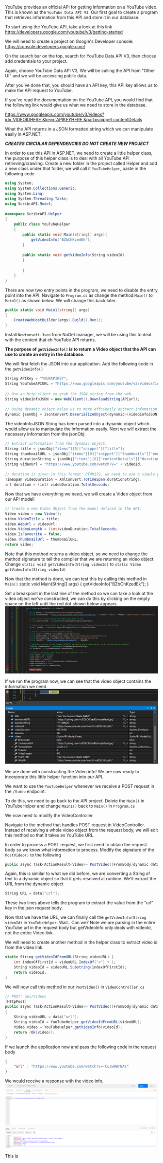 YouTube provides an official API for getting information on a YouTube video. This is known as the `YouTube Data API V3`. Our first goal to create a program that retrieves information from this API and store it in our database.

To start using the YouTube API, take a look at this link
https://developers.google.com/youtube/v3/getting-started

We will need to create a project on Google's Developer console: https://console.developers.google.com/

On the search bar on the top, search for YouTube Data API V3, then choose add credentials to your project.

Again, choose YouTube Data API V3, We will be calling the API from "Other UI" and we will be accessing public data.

After you've done that, you should have an API key, this API key allows us to make the API request to YouTube.

If you've read the documentation on the YouTube API, you would find that the following link would give us what we need to store in the database.

https://www.googleapis.com/youtube/v3/videos?id=`VIDEOIDHERE`&key=`APIKEYHERE`&part=snippet,contentDetails

What the API returns in a JSON formatted string which we can manipulate easily in ASP.NET.

***CREATES CIRCULAR DEPENDENCIES DO NOT CREATE NEW PROJECT***

In order to use this API in ASP.NET, we need to create a little helper class, the purpose of this helper class is to deal with all YouTube API retrieving/crawling. Create a new folder in the project called Helper and add a new class under that folder, we will call it `YouTubeHelper`, paste in the following code

```C#
using System;
using System.Collections.Generic;
using System.Linq;
using System.Threading.Tasks;
using ScribrAPI.Model;

namespace ScribrAPI.Helper
{
    public class YouTubeHelper
    {
        public static void Main(string[] args){
            getVideoInfo("BZbChKzedEk");
        }

        public static void getVideoInfo(String videoId)
        {

        }
    }
}
```

There are now two entry points in the program, we need to disable the entry point into the API. Navigate to `Program.cs` as change the method `Main()` to `Main1()` as shown below. We will change this back later.
```C#
public static void Main1(string[] args)
{
    CreateWebHostBuilder(args).Build().Run();
}
``` 


Install `Newtonsoft.Json` from NuGet manager, we will be using this to deal with the content that eh YouTube API returns.

**The purpose of `getVideoInfo()` is to return a Video object that the API can use to create an entry in the database.**

We will first fetch the JSON into our application. Add the following code in the `getVideoInfo()`

```C#
String APIKey = "YOURAPIKEY";
String YouTubeAPIURL = "https://www.googleapis.com/youtube/v3/videos?id=" + videoId + "&key=" + APIKey + "&part=snippet,contentDetails";

// Use an http client to grab the JSON string from the web.
String videoInfoJSON = new WebClient().DownloadString(APIurl);

// Using dynamic object helps us to more effciently extract infomation from a large JSON String.
dynamic jsonObj = JsonConvert.DeserializeObject<dynamic>(videoInfoJSON);
```

The videoInfoJSON String has been parsed into a dynamic object which would allow us to manipulate the information easily. Next we will extract the necessary information from the jsonObj

```C#
// Extract information from the dynamic object.
String title = jsonObj["items"][0]["snippet"]["title"];
String thumbnailURL = jsonObj["items"][0]["snippet"]["thumbnails"]["medium"]["url"];
String durationString = jsonObj["items"][0]["contentDetails"]["duration"];
String videoUrl = "https://www.youtube.com/watch?v=" + videoId;

// duration is given in this format: PT4M17S, we need to use a simple parser to get the duration in seconds.
TimeSpan videoDuration = XmlConvert.ToTimeSpan(durationString);
int duration = (int) videoDuration.TotalSeconds;
```

Now that we have everything we need, we will create a Video object from our API model!
```C#
// Create a new Video Object from the model defined in the API.
Video video = new Video();
video.VideoTitle = title;
video.WebUrl = videoUrl;
video.VideoLength = (int)videoDuration.TotalSeconds;
video.IsFavourite = false;
video.ThumbnailUrl = thumbnailURL;
return video;
```

Note that this method returns a video object, so we need to change the method signature to tell the compiler that we are returning an video object. Change `static void getVideoInfo(String videoId)` to `static Video getVideoInfo(String videoId)`

Now that the method is done, we can test this by calling this method in `Main()`
static void Main(String[] args) {
    getVideoInfo("BZbChKzedEk");
}

Set a breakpoint in the last line of the method so we can take a look at the video object we've constructed, we can do this by clicking on the empty space on the left until the red dot shown below appears.
![alt text](images/setBreakpoint.PNG "setBreakpoint")

If we run the program now, we can see that the video object contains the information we need.
![alt text](images/videoObject.PNG "videoObject")

We are done with constructing the Video info! We are now ready to incorporate this little helper function into our API.

We want to use the `YouTubeHelper` whenever we receive a POST request in the `/Video` endpoint.

To do this, we need to go back to the API project.
Delete the `Main()` in YouTubeHelper and change `Main1()` back to `Main()` in `Program.cs` 


We now need to modify the VideoController

Navigate to the method that handles POST request in VideoController. Instead of receiving a whole video object from the request body, we will edit this method so that it takes an YouTube URL.

In order to process a POST request, we first need to obtain the request body so we know what information to process. Modify the signature of the `PostVideo()` to the following
```c#
public async Task<ActionResult<Video>> PostVideo([FromBody]dynamic data)
```
Again, this is similar to what we did before, we are converting a String of text to a dynamic object so that it gets resolved at runtime.
We'll extract the URL from the dynamic object

```C#
String URL = data["url"];
```

These two lines above tells the program to extract the value from the "url" key in the json request body.

Now that we have the URL, we can finally call the `getVideoInfo(String videoId)` in `YouTubeHelper`. Wait.. Can we? Note we are parsing in the entire YouTube url in the request body but getVideoInfo only deals with videoId, not the entire Video link.

We will need to create another method in the helper class to extract video id from the video link.

```C#
static String getVideoIdFromURL(String videoURL) {
    int indexOfFirstId = videoURL.IndexOf("=") + 1;
    String videoId = videoURL.Substring(indexOfFirstId);
    return videoId;
}
```

We will now call this method in our `PostVideo()` in `VideoController.cs`
```C#
// POST: api/Videos
[HttpPost]
public async Task<ActionResult<Video>> PostVideo([FromBody]dynamic data)
{
    String videoURL = data["url"];
    String videoId = YouTubeHelper.getVideoIdFromURL(videoURL);
    Video video = YouTubeHelper.getVideoInfo(videoId);
    return (Ok(video));
}
```
If we launch the application now and pass the following code in the request body
```JSON
{
    "url" : "https://www.youtube.com/watch?v=-Cu3wW8rNAs"
}
```

We would receive a response with the video info.
![alt text](images/PostVideoJson.PNG "setBreakpoint")

This is 